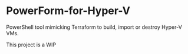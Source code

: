 # PowerForm-for-Hyper-V
PowerShell tool mimicking Terraform to build, import or destroy Hyper-V VMs.

This project is a WIP
